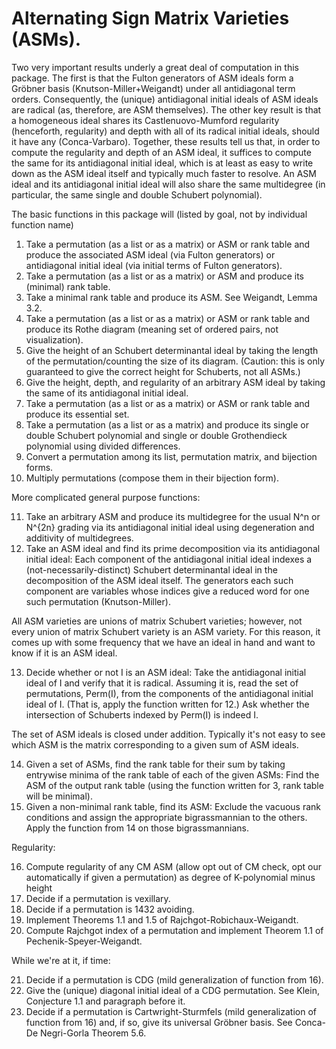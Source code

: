 # Alternating Sign Matrix Varieties (ASMs).

Two very important results underly a great deal of computation in this package.  The first is that the Fulton generators of ASM ideals form a Gröbner basis (Knutson-Miller+Weigandt) under all antidiagonal term orders.  Consequently, the (unique) antidiagonal initial ideals of ASM ideals are radical (as, therefore, are ASM themselves). The other key result is that a homogeneous ideal shares its Castlenuovo-Mumford regularity (henceforth, regularity) and depth with all of its radical initial ideals, should it have any (Conca-Varbaro).  Together, these results tell us that, in order to compute the regularity and depth of an ASM ideal, it suffices to compute the same for its antidiagonal initial ideal, which is at least as easy to write down as the ASM ideal itself and typically much faster to resolve. An ASM ideal and its antidiagonal initial ideal will also share the same multidegree (in particular, the same single and double Schubert polynomial).

The basic functions in this package will (listed by goal, not by individual function name) 

1. Take a permutation (as a list or as a matrix) or ASM or rank table and produce the associated ASM ideal (via Fulton generators) or antidiagonal initial ideal (via initial terms of Fulton generators).  
2. Take a permutation (as a list or as a matrix) or ASM and produce its (minimal) rank table.
3. Take a minimal rank table and produce its ASM.  See Weigandt, Lemma 3.2.
4. Take a permutation (as a list or as a matrix) or ASM or rank table and produce its Rothe diagram (meaning set of ordered pairs, not visualization).
5. Give the height of an Schubert determinantal ideal by taking the length of the permutation/counting the size of its diagram. (Caution: this is only guaranteed to give the correct height for Schuberts, not all ASMs.)
6. Give the height, depth, and regularity of an arbitrary ASM ideal by taking the same of its antidiagonal initial ideal.
7. Take a permutation (as a list or as a matrix) or ASM or rank table and produce its essential set.
8. Take a permutation (as a list or as a matrix) and produce its single or double Schubert polynomial and single or double Grothendieck polynomial using divided differences.
9. Convert a permutation among its list, permutation matrix, and bijection forms.
10. Multiply permutations (compose them in their bijection form).

More complicated general purpose functions:

11. Take an arbitrary ASM and produce its multidegree for the usual N^n or N^{2n} grading via its antidiagonal initial ideal using degeneration and additivity of multidegrees.
12. Take an ASM ideal and find its prime decomposition via its antidiagonal initial ideal: Each component of the antidiagonal initial ideal indexes a (not-necessarily-distinct) Schubert determinantal ideal in the decomposition of the ASM ideal itself.  The generators each such component are variables whose indices give a reduced word for one such permutation (Knutson-Miller).

All ASM varieties are unions of matrix Schubert varieties; however, not every union of matrix Schubert variety is an ASM variety.  For this reason, it comes up with some frequency that we have an ideal in hand and want to know if it is an ASM ideal.

13. Decide whether or not I is an ASM ideal: Take the antidiagonal initial ideal of I and verify that it is radical.  Assuming it is, read the set of permutations, Perm(I), from the components of the antidiagonal initial ideal of I.  (That is, apply the function written for 12.)  Ask whether the intersection of Schuberts indexed by Perm(I) is indeed I.

The set of ASM ideals is closed under addition.  Typically it's not easy to see which ASM is the matrix corresponding to a given sum of ASM ideals.

14. Given a set of ASMs, find the rank table for their sum by taking entrywise minima of the rank table of each of the given ASMs:  Find the ASM of the output rank table (using the function written for 3, rank table will be minimal).
15. Given a non-minimal rank table, find its ASM: Exclude the vacuous rank conditions and assign the appropriate bigrassmannian to the others.  Apply the function from 14 on those bigrassmannians.

Regularity:

16. Compute regularity of any CM ASM (allow opt out of CM check, opt our automatically if given a permutation) as degree of K-polynomial minus height
17. Decide if a permutation is vexillary.
18. Decide if a permutation is 1432 avoiding.
19. Implement Theorems 1.1 and 1.5 of Rajchgot-Robichaux-Weigandt.
20. Compute Rajchgot index of a permutation and implement Theorem 1.1 of Pechenik-Speyer-Weigandt.

While we're at it, if time: 

21. Decide if a permutation is CDG (mild generalization of function from 16).
22. Give the (unique) diagonal initial ideal of a CDG permutation.  See Klein, Conjecture 1.1 and paragraph before it.
23. Decide if a permutation is Cartwright-Sturmfels (mild generalization of function from 16) and, if so, give its universal Gröbner basis.  See Conca-De Negri-Gorla Theorem 5.6.
